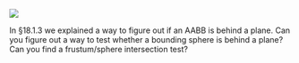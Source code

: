 [![](http://img.youtube.com/vi/xxs7A47Omus/0.jpg)](http://www.youtube.com/watch?v=xxs7A47Omus "Chapter 18 - Exercise 5 - Frustum Culling")

In §18.1.3 we explained a way to figure out if an AABB is behind a plane. Can you figure out a way to test whether a bounding sphere is behind a
plane? Can you find a frustum/sphere intersection test?
